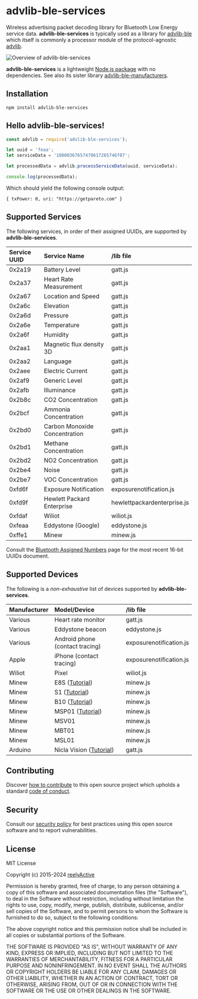 advlib-ble-services
===================

Wireless advertising packet decoding library for Bluetooth Low Energy service data.  __advlib-ble-services__ is typically used as a library for [advlib-ble](https://github.com/reelyactive/advlib-ble) which itself is commonly a processor module of the protocol-agnostic [advlib](https://github.com/reelyactive/advlib).

![Overview of advlib-ble-services](https://reelyactive.github.io/advlib-ble-services/images/overview.png)

__advlib-ble-services__ is a lightweight [Node.js package](https://www.npmjs.com/package/advlib-ble-services) with no dependencies.  See also its sister library [advlib-ble-manufacturers](https://github.com/reelyactive/advlib-ble-manufacturers).


Installation
------------

    npm install advlib-ble-services


Hello advlib-ble-services!
--------------------------

```javascript
const advlib = require('advlib-ble-services');

let uuid = 'feaa';
let serviceData = '10000367657470617265746f07';

let processedData = advlib.processServiceData(uuid, serviceData);

console.log(processedData);
```

Which should yield the following console output:

    { txPower: 0, uri: "https://getpareto.com" }


Supported Services
------------------

The following services, in order of their assigned UUIDs, are supported by __advlib-ble-services__.

| Service UUID | Service Name                  | /lib file                   |
|:-------------|:------------------------------|:----------------------------|
| 0x2a19       | Battery Level                 | gatt.js                     |
| 0x2a37       | Heart Rate Measurement        | gatt.js                     |
| 0x2a67       | Location and Speed            | gatt.js                     |
| 0x2a6c       | Elevation                     | gatt.js                     |
| 0x2a6d       | Pressure                      | gatt.js                     |
| 0x2a6e       | Temperature                   | gatt.js                     |
| 0x2a6f       | Humidity                      | gatt.js                     |
| 0x2aa1       | Magnetic flux density 3D      | gatt.js                     |
| 0x2aa2       | Language                      | gatt.js                     |
| 0x2aee       | Electric Current              | gatt.js                     |
| 0x2af9       | Generic Level                 | gatt.js                     |
| 0x2afb       | Illuminance                   | gatt.js                     |
| 0x2b8c       | CO2 Concentration             | gatt.js                     |
| 0x2bcf       | Ammonia Concentration         | gatt.js                     |
| 0x2bd0       | Carbon Monoxide Concentration | gatt.js                     |
| 0x2bd1       | Methane Concentration         | gatt.js                     |
| 0x2bd2       | NO2 Concentration             | gatt.js                     |
| 0x2be4       | Noise                         | gatt.js                     |
| 0x2be7       | VOC Concentration             | gatt.js                     |
| 0xfd6f       | Exposure Notification         | exposurenotification.js     |
| 0xfd9f       | Hewlett Packard Enterprise    | hewlettpackardenterprise.js |
| 0xfdaf       | Wiliot                        | wiliot.js                   |
| 0xfeaa       | Eddystone (Google)            | eddystone.js                |
| 0xffe1       | Minew                         | minew.js                    |

Consult the [Bluetooth Assigned Numbers](https://www.bluetooth.com/specifications/assigned-numbers/) page for the most recent 16-bit UUIDs document.


Supported Devices
-----------------

The following is a _non-exhaustive_ list of devices supported by __advlib-ble-services__.

| Manufacturer | Model/Device             | /lib file                |
|:-------------|:-------------------------|:-------------------------|
| Various      | Heart rate monitor       | gatt.js                  |
| Various      | Eddystone beacon         | eddystone.js             |
| Various      | Android phone (contact tracing) | exposurenotification.js  |
| Apple        | iPhone (contact tracing) | exposurenotification.js  |
| Wiliot       | Pixel                    | wiliot.js                |
| Minew        | E8S ([Tutorial](https://reelyactive.github.io/diy/minew-e8-config/)) | minew.js |
| Minew        | S1 ([Tutorial](https://reelyactive.github.io/diy/minew-s1-config/)) | minew.js |
| Minew        | B10 ([Tutorial](https://reelyactive.github.io/diy/minew-b10-config/)) | minew.js |
| Minew        | MSP01 ([Tutorial](https://reelyactive.github.io/diy/minew-msp01-config/)) | minew.js |
| Minew        | MSV01                    | minew.js                 |
| Minew        | MBT01                    | minew.js                 |
| Minew        | MSL01                    | minew.js                 |
| Arduino      | Nicla Vision ([Tutorial](https://reelyactive.github.io/diy/nicla-vision-dev/)) | gatt.js |


Contributing
------------

Discover [how to contribute](CONTRIBUTING.md) to this open source project which upholds a standard [code of conduct](CODE_OF_CONDUCT.md).


Security
--------

Consult our [security policy](SECURITY.md) for best practices using this open source software and to report vulnerabilities.


License
-------

MIT License

Copyright (c) 2015-2024 [reelyActive](https://www.reelyactive.com)

Permission is hereby granted, free of charge, to any person obtaining a copy of this software and associated documentation files (the "Software"), to deal in the Software without restriction, including without limitation the rights to use, copy, modify, merge, publish, distribute, sublicense, and/or sell copies of the Software, and to permit persons to whom the Software is furnished to do so, subject to the following conditions:

The above copyright notice and this permission notice shall be included in all copies or substantial portions of the Software.

THE SOFTWARE IS PROVIDED "AS IS", WITHOUT WARRANTY OF ANY KIND, EXPRESS OR 
IMPLIED, INCLUDING BUT NOT LIMITED TO THE WARRANTIES OF MERCHANTABILITY, 
FITNESS FOR A PARTICULAR PURPOSE AND NONINFRINGEMENT. IN NO EVENT SHALL THE 
AUTHORS OR COPYRIGHT HOLDERS BE LIABLE FOR ANY CLAIM, DAMAGES OR OTHER 
LIABILITY, WHETHER IN AN ACTION OF CONTRACT, TORT OR OTHERWISE, ARISING FROM, 
OUT OF OR IN CONNECTION WITH THE SOFTWARE OR THE USE OR OTHER DEALINGS IN 
THE SOFTWARE.
